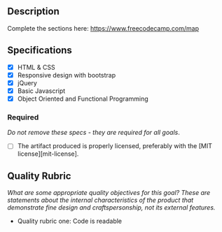 ## Description

Complete the sections here:
https://www.freecodecamp.com/map

## Specifications

- [x] HTML & CSS
- [x] Responsive design with bootstrap
- [x] jQuery
- [x] Basic Javascript
- [x] Object Oriented and Functional Programming

### Required

_Do not remove these specs - they are required for all goals_.

- [ ] The artifact produced is properly licensed, preferably with the [MIT license][mit-license].

## Quality Rubric

_What are some appropriate quality objectives for this goal? These are statements about the internal characteristics of the product that demonstrate fine design and craftspersonship, not its external features._

- Quality rubric one: Code is readable
